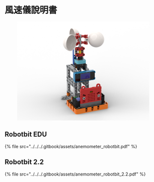 # 風速儀說明書

<figure><img src="../../../.gitbook/assets/anemometer_robotbit.png" alt=""><figcaption></figcaption></figure>

## Robotbit EDU

{% file src="../../../.gitbook/assets/anemometer_robotbit.pdf" %}

## Robotbit 2.2

{% file src="../../../.gitbook/assets/anemometer_robotbit_2.2.pdf" %}

